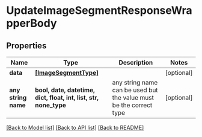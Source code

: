 # UpdateImageSegmentResponseWrapperBody


## Properties
Name | Type | Description | Notes
------------ | ------------- | ------------- | -------------
**data** | [**[ImageSegmentType]**](ImageSegmentType.md) |  | [optional] 
**any string name** | **bool, date, datetime, dict, float, int, list, str, none_type** | any string name can be used but the value must be the correct type | [optional]

[[Back to Model list]](../README.md#documentation-for-models) [[Back to API list]](../README.md#documentation-for-api-endpoints) [[Back to README]](../README.md)


